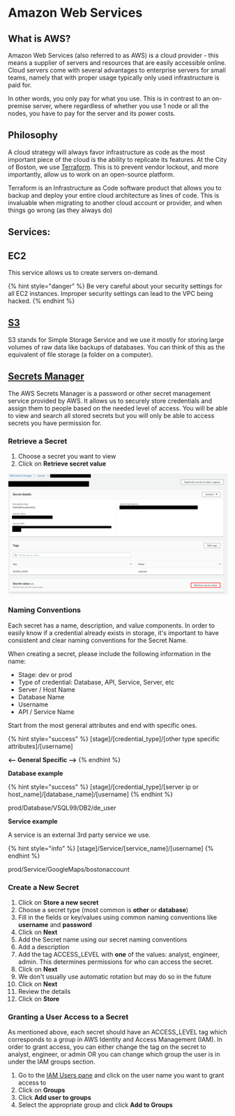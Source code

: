 # Amazon Web Services

## What is AWS?

Amazon Web Services \(also referred to as AWS\) is a cloud provider - this means a supplier of servers and resources that are easily accessible online. Cloud servers come with several advantages to enterprise servers for small teams, namely that with proper usage typically only used infrastructure is paid for.

In other words, you only pay for what you use. This is in contrast to an on-premise server, where regardless of whether you use 1 node or all the nodes, you have to pay for the server and its power costs.

## Philosophy

A cloud strategy will always favor infrastructure as code as the most important piece of the cloud is the ability to replicate its features. At the City of Boston, we use [Terraform](https://www.terraform.io). This is to prevent vendor lockout, and more importantly, allow us to work on an open-source platform.

Terraform is an Infrastructure as Code software product that allows you to backup and deploy your entire cloud architecture as lines of code. This is invaluable when migrating to another cloud account or provider, and when things go wrong \(as they always do\)

## Services:

## EC2

This service allows us to create servers on-demand.

{% hint style="danger" %}
Be very careful about your security settings for all EC2 instances. Improper security settings can lead to the VPC being hacked.
{% endhint %}

## [S3](https://s3.console.aws.amazon.com/s3/home)

S3 stands for Simple Storage Service and we use it mostly for storing large volumes of raw data like backups of databases. You can think of this as the equivalent of file storage \(a folder on a computer\).

## [Secrets Manager](https://console.aws.amazon.com/secretsmanager/home)

The AWS Secrets Manager is a password or other secret management service provided by AWS. It allows us to securely store credentials and assign them to people based on the needed level of access. You will be able to view and search all stored secrets but you will only be able to access secrets you have permission for.

### Retrieve a Secret

1. Choose a secret you want to view
2. Click on **Retrieve secret value**

![](../../../.gitbook/assets/retrieve-a-secret.png)

### Naming Conventions

Each secret has a name, description, and value components. In order to easily know if a credential already exists in storage, it's important to have consistent and clear naming conventions for the Secret Name.

When creating a secret, please include the following information in the name:

* Stage: dev or prod
* Type of credential: Database, API, Service, Server, etc
* Server / Host Name
* Database Name
* Username
* API / Service Name

Start from the most general attributes and end with specific ones.

{% hint style="success" %}
\[stage\]/\[credential\_type\]/\[other type specific attributes\]/\[username\]

**&lt;-- General**                                                                                 **Specific --&gt;**
{% endhint %}

**Database example**

{% hint style="success" %}
\[stage\]/\[credential\_type\]/\[server ip or host\_name\]/\[database\_name\]/\[username\]
{% endhint %}

prod/Database/VSQL99/DB2/de\_user

**Service example**

A service is an external 3rd party service we use.

{% hint style="info" %}
\[stage\]/Service/\[service\_name\]/\[username\]
{% endhint %}

prod/Service/GoogleMaps/bostonaccount

### Create a New Secret

1. Click on **Store a new secret**
2. Choose a secret type \(most common is **other** or **database**\)
3. Fill in the fields or key/values using common naming conventions like **username** and **password**
4. Click on **Next**
5. Add the Secret name using our secret naming conventions
6. Add a description
7. Add the tag ACCESS\_LEVEL with **one** of the values: analyst, engineer, admin. This determines permissions for who can access the secret.
8. Click on **Next**
9. We don't usually use automatic rotation but may do so in the future
10. Click on **Next**
11. Review the details
12. Click on **Store**

### Granting a User Access to a Secret

As mentioned above, each secret should have an ACCESS\_LEVEL tag which corresponds to a group in AWS Identity and Access Management \(IAM\). In order to grant access, you can either change the tag on the secret to analyst, engineer, or admin OR you can change which group the user is in under the IAM groups section.

1. Go to the [IAM Users pane](https://console.aws.amazon.com/iam/home?region=us-east-1#/users) and click on the user name you want to grant access to
2. Click on **Groups**
3. Click **Add user to groups**
4. Select the appropriate group and click **Add to Groups**

